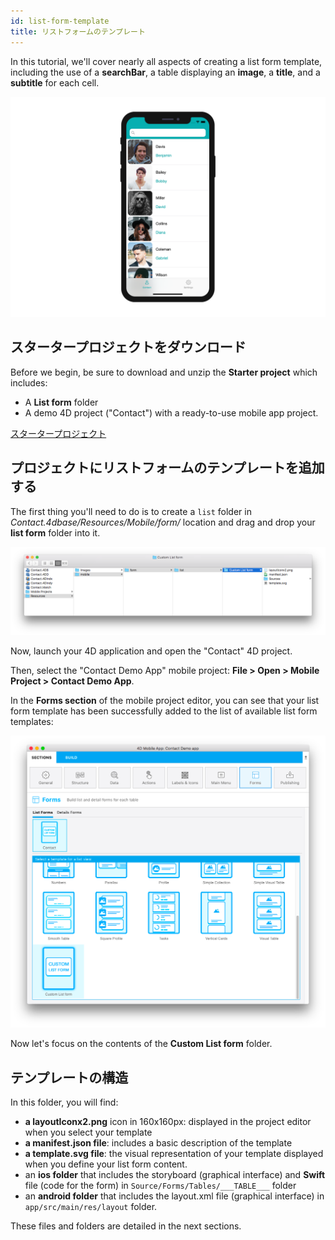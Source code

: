 ```yaml
---
id: list-form-template
title: リストフォームのテンプレート
---
```


In this tutorial, we'll cover nearly all aspects of creating a list form template, including the use of a **searchBar**, a table displaying an **image**, a **title**, and a **subtitle** for each cell.

![リストフォームテンプレート（完成）](img/custom-template-final-result.png)

## スタータープロジェクトをダウンロード

Before we begin, be sure to download and unzip the **Starter project** which includes:

* A **List form** folder
* A demo 4D project ("Contact") with a ready-to-use mobile app project.

<div className="center-button">
<a className="button button--primary"
href="https://github.com/4d-go-mobile/tutorial-CustomListFormStarter/archive/4702619ed628a98f7cba5aacc08b6302d4bb8f86.zip">スタータープロジェクト</a>
</div>

## プロジェクトにリストフォームのテンプレートを追加する

The first thing you'll need to do is to create a `list` folder in *Contact.4dbase/Resources/Mobile/form/* location and drag and drop your **list form** folder into it.

![Mobile folder list form template](img/mobile-folder-custom-template.png)

Now, launch your 4D application and open the "Contact" 4D project.

Then, select the "Contact Demo App" mobile project: **File > Open > Mobile Project > Contact Demo App**.

In the **Forms section** of the mobile project editor, you can see that your list form template has been successfully added to the list of available list form templates:

![Forms section](img/custom-listform-template.png)

Now let's focus on the contents of the **Custom List form** folder.

## テンプレートの構造

In this folder, you will find:

* **a layoutIconx2.png** icon in 160x160px: displayed in the project editor when you select your template
* **a manifest.json file**: includes a basic description of the template
* **a template.svg file**: the visual representation of your template displayed when you define your list form content.
* an **ios folder** that includes the storyboard (graphical interface) and **Swift** file (code for the form) in `Source/Forms/Tables/___TABLE___` folder
* an **android folder** that includes the layout.xml file (graphical interface) in `app/src/main/res/layout` folder.

These files and folders are detailed in the next sections. 
